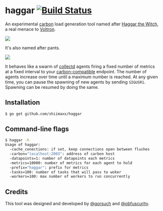 haggar [![Build Status](https://travis-ci.org/gorsuch/haggar.svg?branch=master)](https://travis-ci.org/gorsuch/haggar)
======

An experimental [carbon](https://github.com/graphite-project/carbon) load generation tool named after [Haggar the Witch](http://www.cheezey.org/voltron/haggar.htm), a real menace to [Voltron](http://www.voltron.com/).

![](http://f.cl.ly/items/050Y473L1x0j1y1s0744/Image%202014-08-07%20at%2015.08.35.png)

It's also named after pants.

![](http://slimages.macys.com/is/image/MCY/products/8/optimized/1096328_fpx.tif?01AD=3T7DyZyp_siLqj1q-neozCxIommQ92M1GsNc5fe_xTNqBcjyGG2gMxA&01RI=C624DC2009B77F9&01NA=&$filterlrg$&wid=370)


It behaves like a swarm of [collectd](https://collectd.org/) agents firing a fixed number of metrics at a fixed interval to your [carbon-compatible](https://github.com/graphite-project/carbon) endpoint.  The number of agents increase over time until a maximum number is reached.  At any given time, you can pause the spawning of new agents by sending `SIGUSR1`.  Spawning can be resumed by doing the same.

## Installation

```sh
$ go get github.com/shiimaxx/haggar
```

## Command-line flags

```sh
$ haggar -h
Usage of haggar:
  -cache_conections: if set, keep connections open between flushes
  -carbon="localhost:2003": address of carbon host
  -datapoints=1: number of datapoints each metrics
  -metrics=10000: number of metrics for each agent to hold
  -prefix="haggar": prefix for metrics
  -tasks=100: number of tasks that will pass to woker
  -workers=100: max number of workers to run concurrently
```

## Credits

This tool was designed and developed by [@gorsuch](https://github.com/gorsuch) and [@obfuscurity](https://github.com/obfuscurity).
